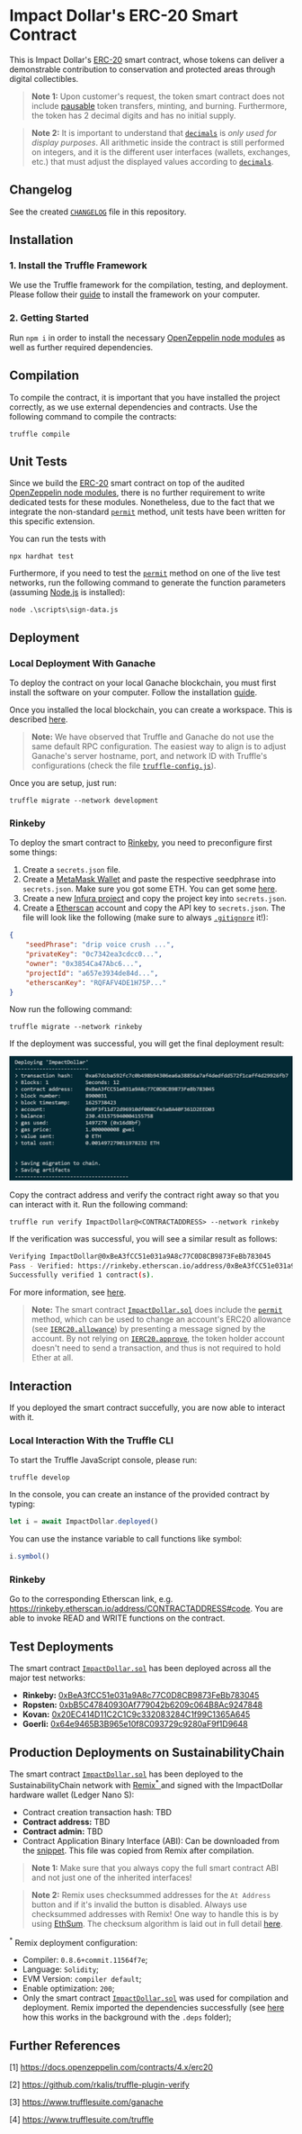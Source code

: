 # Impact Dollar's ERC-20 Smart Contract
This is Impact Dollar's [ERC-20](https://docs.openzeppelin.com/contracts/4.x/api/token/erc20) smart contract, whose tokens can deliver a demonstrable contribution to conservation and protected areas through digital collectibles.
> **Note 1:** Upon customer's request, the token smart contract does not include [pausable](https://docs.openzeppelin.com/contracts/3.x/api/token/erc20#ERC20Pausable) token transfers, minting, and burning. Furthermore, the token has 2 decimal digits and has no initial supply.

> **Note 2:** It is important to understand that [`decimals`](https://docs.openzeppelin.com/contracts/4.x/api/token/erc20#ERC20-decimals--) is *only used for display purposes*. All arithmetic inside the contract is still performed on integers, and it is the different user interfaces (wallets, exchanges, etc.) that must adjust the displayed values according to [`decimals`](https://docs.openzeppelin.com/contracts/4.x/api/token/erc20#ERC20-decimals--).

## Changelog
See the created [`CHANGELOG`](https://gitlab.appswithlove.net/green_list_market/impact-dollar-token-contract/-/blob/main/CHANGELOG.md) file in this repository.

## Installation
### 1. Install the Truffle Framework
We use the Truffle framework for the compilation, testing, and deployment. Please follow their [guide](https://www.trufflesuite.com/truffle) to install the framework on your computer.

### 2. Getting Started
Run `npm i` in order to install the necessary [OpenZeppelin node modules](https://www.npmjs.com/package/@openzeppelin/contracts) as well as further required dependencies.

## Compilation
To compile the contract, it is important that you have installed the project correctly, as we use external dependencies and contracts. Use the following command to compile the contracts: 
```
truffle compile
```

## Unit Tests
Since we build the [ERC-20](https://docs.openzeppelin.com/contracts/4.x/api/token/erc20) smart contract on top of the audited [OpenZeppelin node modules](https://www.npmjs.com/package/@openzeppelin/contracts), there is no further requirement to write dedicated tests for these modules. Nonetheless, due to the fact that we integrate the non-standard [`permit`](https://docs.openzeppelin.com/contracts/4.x/api/token/erc20#ERC20Permit-permit-address-address-uint256-uint256-uint8-bytes32-bytes32-) method, unit tests have been written for this specific extension.

You can run the tests with 
```
npx hardhat test
```

Furthermore, if you need to test the [`permit`](https://docs.openzeppelin.com/contracts/4.x/api/token/erc20#ERC20Permit-permit-address-address-uint256-uint256-uint8-bytes32-bytes32-) method on one of the live test networks, run the following command to generate the function parameters (assuming [Node.js](https://nodejs.org/en) is installed):
```
node .\scripts\sign-data.js
```

## Deployment
### Local Deployment With Ganache
To deploy the contract on your local Ganache blockchain, you must first install the software on your computer. Follow the installation [guide](https://www.trufflesuite.com/ganache).

Once you installed the local blockchain, you can create a workspace. This is described [here](https://www.trufflesuite.com/docs/ganache/workspaces/creating-workspaces).
> **Note:** We have observed that Truffle and Ganache do not use the same default RPC configuration. The easiest way to align is to adjust Ganache's server hostname, port, and network ID with Truffle's configurations (check the file [`truffle-config.js`](https://gitlab.appswithlove.net/green_list_market/impact-dollar-token-contract/-/blob/main/truffle-config.js)).

Once you are setup, just run: 
```
truffle migrate --network development
```

### Rinkeby
To deploy the smart contract to [Rinkeby](https://rinkeby.etherscan.io), you need to preconfigure first some things:
1. Create a `secrets.json` file.
2. Create a [MetaMask Wallet](https://metamask.io) and paste the respective seedphrase into `secrets.json`. Make sure you got some ETH. You can get some [here](https://faucet.rinkeby.io).
3. Create a new [Infura project](https://infura.io) and copy the project key into `secrets.json`.
4. Create a [Etherscan](https://etherscan.io) account and copy the API key to `secrets.json`.
The file will look like the following (make sure to always [`.gitignore`](https://gitlab.appswithlove.net/green_list_market/impact-dollar-token-contract/-/blob/main/.gitignore) it!):
```json
{
    "seedPhrase": "drip voice crush ...",
    "privateKey": "0c7342ea3cdcc0...",
    "owner": "0x3854Ca47Abc6...",
    "projectId": "a657e3934de84d...",
    "etherscanKey": "RQFAFV4DE1H75P..."
}
```

Now run the following command:
```
truffle migrate --network rinkeby
```

If the deployment was successful, you will get the final deployment result:

![Deployment Result](/assets/RinkebyDeploymentResult.png)

Copy the contract address and verify the contract right away so that you can interact with it. Run the following command:
```
truffle run verify ImpactDollar@<CONTRACTADDRESS> --network rinkeby
```

If the verification was successful, you will see a similar result as follows:
```bash
Verifying ImpactDollar@0xBeA3fCC51e031a9A8c77C0D8CB9873FeBb783045
Pass - Verified: https://rinkeby.etherscan.io/address/0xBeA3fCC51e031a9A8c77C0D8CB9873FeBb783045#contracts
Successfully verified 1 contract(s).
```

For more information, see [here](https://github.com/rkalis/truffle-plugin-verify).
> **Note:** The smart contract [`ImpactDollar.sol`](https://gitlab.appswithlove.net/green_list_market/impact-dollar-token-contract/-/blob/main/contracts/ImpactDollar.sol) does include the [`permit`](https://docs.openzeppelin.com/contracts/4.x/api/token/erc20#ERC20Permit-permit-address-address-uint256-uint256-uint8-bytes32-bytes32-) method, which can be used to change an account's ERC20 allowance (see [`IERC20.allowance`](https://docs.openzeppelin.com/contracts/4.x/api/token/erc20#IERC20-allowance-address-address-)) by presenting a message signed by the account. By not relying on [`IERC20.approve`](https://docs.openzeppelin.com/contracts/4.x/api/token/erc20#IERC20-approve-address-uint256-), the token holder account doesn't need to send a transaction, and thus is not required to hold Ether at all.

## Interaction
If you deployed the smart contract succefully, you are now able to interact with it.

### Local Interaction With the Truffle CLI
To start the Truffle JavaScript console, please run:
```
truffle develop
```

In the console, you can create an instance of the provided contract by typing:
```javascript
let i = await ImpactDollar.deployed()
```

You can use the instance variable to call functions like symbol:
```javascript
i.symbol()
```

### Rinkeby
Go to the corresponding Etherscan link, e.g. https://rinkeby.etherscan.io/address/CONTRACTADDRESS#code. You are able to invoke READ and WRITE functions on the contract.

## Test Deployments
The smart contract [`ImpactDollar.sol`](https://gitlab.appswithlove.net/green_list_market/impact-dollar-token-contract/-/blob/main/contracts/ImpactDollar.sol) has been deployed across all the major test networks:
- **Rinkeby:** [0xBeA3fCC51e031a9A8c77C0D8CB9873FeBb783045](https://rinkeby.etherscan.io/address/0xbea3fcc51e031a9a8c77c0d8cb9873febb783045)
- **Ropsten:** [0xbB5C47840930Af779042b6209c064B8Ac9247848](https://ropsten.etherscan.io/address/0xbB5C47840930Af779042b6209c064B8Ac9247848)
- **Kovan:** [0x20EC414D11C2C1C9c332083284C1f99C1365A645](https://kovan.etherscan.io/address/0x20ec414d11c2c1c9c332083284c1f99c1365a645)
- **Goerli:** [0x64e9465B3B965e10f8C093729c9280aF9f1D9648](https://goerli.etherscan.io/address/0x64e9465B3B965e10f8C093729c9280aF9f1D9648)

## Production Deployments on SustainabilityChain
The smart contract [`ImpactDollar.sol`](https://gitlab.appswithlove.net/green_list_market/impact-dollar-token-contract/-/blob/main/contracts/ImpactDollar.sol) has been deployed to the SustainabilityChain network with [Remix<sup>*</sup> ](http://remix.ethereum.org) and signed with the ImpactDollar hardware wallet (Ledger Nano S):
- Contract creation transaction hash: TBD
- **Contract address:** TBD
- **Contract admin:** TBD
- Contract Application Binary Interface (ABI): Can be downloaded from the [snippet](https://gitlab.appswithlove.net/green_list_market/impact-dollar-token-contract/-/snippets/18). This file was copied from Remix after compilation.
> **Note 1:** Make sure that you always copy the full smart contract ABI and not just one of the inherited interfaces!

> **Note 2:** Remix uses checksummed addresses for the `At Address` button and if it's invalid the button is disabled. Always use checksummed addresses with Remix! One way to handle this is by using [EthSum](https://ethsum.netlify.app). The checksum algorithm is laid out in full detail [here](https://github.com/ethereum/EIPs/blob/master/EIPS/eip-55.md).

<sup>*</sup> Remix deployment configuration:
- Compiler: `0.8.6+commit.11564f7e`;
- Language: `Solidity`;
- EVM Version: `compiler default`;
- Enable optimization: `200`;
- Only the smart contract [`ImpactDollar.sol`](https://gitlab.appswithlove.net/green_list_market/impact-dollar-token-contract/-/blob/main/contracts/ImpactDollar.sol) was used for compilation and deployment. Remix imported the dependencies successfully (see [here](https://remix-ide.readthedocs.io/en/latest/import.html) how this works in the background with the `.deps` folder);

## Further References
[1] https://docs.openzeppelin.com/contracts/4.x/erc20

[2] https://github.com/rkalis/truffle-plugin-verify

[3] https://www.trufflesuite.com/ganache

[4] https://www.trufflesuite.com/truffle
